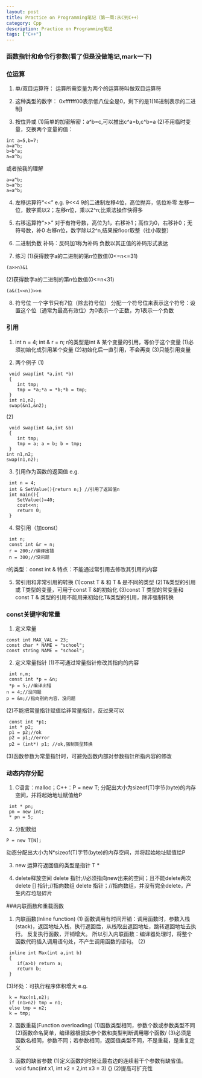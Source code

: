```yaml
---
layout: post
title: Practice on Programming笔记（第一周:从C到C++）
category: Cpp
description: Practice on Programming笔记
tags: ["C++"]
---
```


### 函数指针和命令行参数(看了但是没做笔记,mark一下)

### 位运算

1. 单/双目运算符：
运算所需变量为两个的运算符叫做双目运算符

2. 这种类型的数字：
0xffffff00表示低八位全是0，剩下的是1(16进制表示的二进制)

3. 按位异或
(1)简单的加密解密：a^b=c,可以推出c^a=b,c^b=a
(2)不用临时变量，交换两个变量的值：

```
int a=5,b=7;
a=a^b;
b=b^a;
a=a^b;
```

或者按我的理解

```
a=a^b;
b=a^b;
a=a^b;
```


4. 左移运算符“<<”
e.g. 9<<4 9的二进制左移4位，高位抛弃，低位补零
左移一位，数字乘以2；左移n位，乘以2^n;比乘法操作快得多

5. 右移运算符“>>”
对于有符号数，高位为1，右移补1；高位为0，右移补0；无符号数，补0
右移n位，数字除以2^n,结果按floor取整（往小取整）

6. 二进制负数
补码：反码加1称为补码
负数以其正值的补码形式表达

7. 练习
(1)获得数字a的二进制的第n位数值(0<=n<=31)

```
(a>>n)&1
```

(2)获得数字a的二进制的第n位数值(0<=n<31)

```
(a&(1<<n))>>n
```

8. 符号位
一个字节只有7位（除去符号位） 
分配一个符号位来表示这个符号：设置这个位（通常为最高有效位）为0表示一个正数，为1表示一个负数

### 引用

1. int n = 4; int & r = n; r的类型是int &
某个变量的引用，等价于这个变量
(1)必须初始化成引用某个变量
(2)初始化后一直引用，不会再变
(3)只能引用变量

2. 两个例子
(1)

```
 void swap(int *a,int *b)
 { 
	int tmp; 
	tmp = *a;*a = *b;*b = tmp; 
 } 
 int n1,n2; 
 swap(&n1,&n2); 
 ```
 
(2)

```
 void swap(int &a,int &b) 
 { 
	int tmp; 
	tmp = a; a = b; b = tmp; 
 } 
int n1,n2; 
swap(n1,n2); 
```


3. 引用作为函数的返回值
e.g.

```
 int n = 4; 
 int & SetValue(){return n;} //引用了返回值n 
 int main(){ 
	SetValue()=40; 
	cout<<n; 
	return 0; 
 } 
```

4. 常引用（加const）

```
 int n; 
 const int &r = n; 
 r = 200;//编译出错 
 n = 300;//没问题 
```
 
r的类型：const int &
特点：不能通过常引用去修改其引用的内容

5. 常引用和非常引用的转换
(1)const T & 和 T & 是不同的类型
(2)T&类型的引用 或 T类型的变量，可用于const T &的初始化
(3)const T 类型的常变量和const T & 类型的引用不能用来初始化T&类型的引用，除非强制转换 

### const关键字和常量

1. 定义常量 

```
const int MAX_VAL = 23;
const char * NAME = "school";
const string NAME = "school";
```

2. 定义常量指针
(1)不可通过常量指针修改其指向的内容

```
 int n,m; 
 const int *p = &n; 
 *p = 5;//编译出错 
n = 4;//没问题 
p = &m;//指向别的内容，没问题 
```

(2)不能把常量指针赋值给非常量指针，反过来可以

```
 const int *p1; 
 int * p2; 
 p1 = p2;//ok 
 p2 = p1;//error 
 p2 = (int*) p1; //ok,强制类型转换 
```

(3)函数参数为常量指针时，可避免函数内部对参数指针所指内容的修改

### 动态内存分配

1. C语言：malloc；C++：P = new T;
分配出大小为sizeof(T)字节(byte)的内存空间，并将起始地址赋值给P

```
 int * pn; 
 pn = new int; 
 * pn = 5; 
```

2. 分配数组

```
P = new T[N];
```

动态分配出大小为N*sizeof(T)字节(byte)的内存空间，并将起始地址赋值给P

3. new 运算符返回值的类型是指针 T *

4. delete释放空间
delete 指针;//必须指向new出来的空间；且不能delete两次
delete [] 指针;//指向数组
delete 指针；//指向数组，并没有完全delete，产生内存垃圾碎片

###内联函数和重载函数
1. 内联函数(Inline function)
(1)
函数调用有时间开销：调用函数时，参数入栈(stack)，返回地址入栈，执行返回后，从栈取出返回地址，跳转返回地址去执行。
反复执行函数，开销增大。
所以引入内联函数：编译器处理时，将整个函数代码插入调用语句处，不产生调用函数的语句。
(2)

```
 inline int Max(int a,int b) 
 { 
	if(a>b) return a; 
	return b; 
 } 
```

(3)坏处：可执行程序体积增大
e.g.

```
 k = Max(n1,n2); 
 if (n1>n2) tmp = n1; 
 else tmp = n2; 
 k = tmp; 
```


2. 函数重载(Function overloading)
(1)函数类型相同，参数个数或参数类型不同
(2)函数命名简单，编译器根据实参个数和类型判断调用哪个函数/
(3)必须是函数名相同，参数不同；若参数相同，返回值类型不同，不是重载，是重复定义

3. 函数的缺省参数
(1)定义函数的时候让最右边的连续若干个参数有缺省值。
void func(int x1, int x2 = 2,int x3 = 3) {}
(2)提高可扩充性


